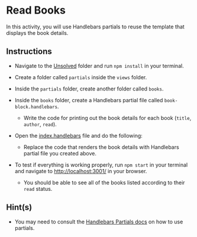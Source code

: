 # Read Books

In this activity, you will use Handlebars partials to reuse the template that displays the book details.

## Instructions

* Navigate to the [Unsolved](Unsolved/) folder and run `npm install` in your terminal.

* Create a folder called `partials` inside the `views` folder.

* Inside the `partials` folder, create another folder called `books`.

* Inside the `books` folder, create a Handlebars partial file called `book-block.handlebars`. 

  * Write the code for printing out the book details for each book (`title`, `author`, `read`).

* Open the [index.handlebars](Unsolved/views/index.handlebars) file and do the following:

  * Replace the code that renders the book details with Handlebars partial file you created above.

* To test if everything is working properly, run `npm start` in your terminal and navigate to <http://localhost:3001/> in your browser. 

  * You should be able to see all of the books listed according to their `read` status.

## Hint(s)

* You may need to consult the [Handlebars Partials docs](https://handlebarsjs.com/guide/partials.html#basic-partials) on how to use partials. 